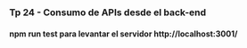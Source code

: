 ### Tp 24 - Consumo de APIs desde el back-end

#### npm run test para levantar el servidor http://localhost:3001/